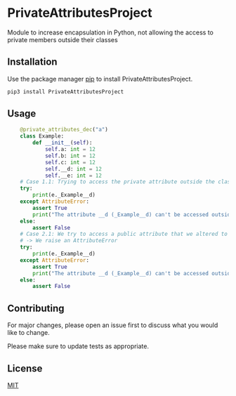 # PrivateAttributesProject
 Module to increase encapsulation in Python, not allowing the access to private members outside their classes


## Installation

Use the package manager [pip](https://pip.pypa.io/en/stable/) to install PrivateAttributesProject.

```bash
pip3 install PrivateAttributesProject
```

## Usage

```python
    @private_attributes_dec("a")
    class Example:
        def __init__(self):
            self.a: int = 12
            self.b: int = 12
            self.c: int = 12
            self.__d: int = 12
            self.__e: int = 12
    # Case 1.1: Trying to access the private attribute outside the class -> We will raise an AttributeError
    try:
        print(e._Example__d)
    except AttributeError:
        assert True
        print("The attribute __d (_Example__d) can't be accessed outside the class")
    else:
        assert False
    # Case 2.1: We try to access a public attribute that we altered to make private using the arguments in the decorator
    # -> We raise an AttributeError
    try:
        print(e._Example__d)
    except AttributeError:
        assert True
        print("The attribute __d (_Example__d) can't be accessed outside the class")
    else:
        assert False
```

## Contributing
For major changes, please open an issue first to discuss what you would like to change.

Please make sure to update tests as appropriate.

## License
[MIT](https://choosealicense.com/licenses/mit/)